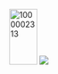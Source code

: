 <img width="50" height="100" alt="1000002313" src="https://watermelon.crd.co/assets/images/gallery18/7a492410.gif?v=e2e5e274" /> ![](https://komarev.com/ghpvc/?username=ArmyDreamerz&style=flat-square&label=NobleGuests!&color=b2b2b2)
